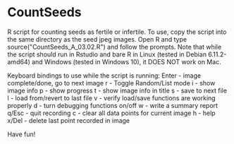 # CountSeeds
R script for counting seeds as fertile or infertile. To use, copy the script into the same directory as the seed jpeg images. Open R and type 
source("CountSeeds_A_03.02.R")
and follow the prompts. 
Note that while the script should run in Rstudio and bare R in Linux (tested in Debian 6.11.2-amd64) and Windows (tested in Windows 10), it DOES NOT work on Mac.

Keyboard bindings to use while the script is running:
Enter - image complete/done, go to next image
r - Toggle Random/List mode
i - show image info
p - show progress
t - show image info in title
s - save to next file
l - load from/revert to last file
v - verify load/save functions are working properly
d - turn debugging functions on/off
w - write a summary report
q/Esc - quit recording
c - clear all data points for current image
h - help
x/Del - delete last point recorded in image

Have fun!
